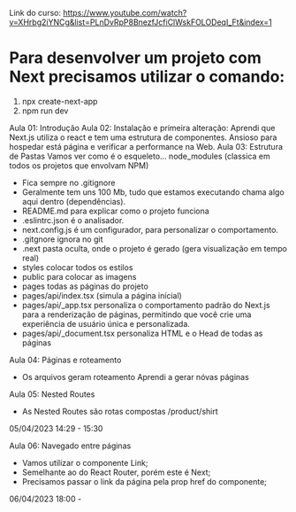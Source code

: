 Link do curso:
https://www.youtube.com/watch?v=XHrbg2iYNCg&list=PLnDvRpP8BnezfJcfiClWskFOLODeqI_Ft&index=1

# Para desenvolver um projeto com Next precisamos utilizar o comando:
1. npx create-next-app <nome>
2. npm run dev

Aula 01: Introdução
Aula 02: Instalação e primeira alteração:
Aprendi que Next.js utiliza o react e tem uma estrutura de componentes.
Ansioso para hospedar está página e verificar a performance na Web.
Aula 03: Estrutura de Pastas
Vamos ver como é o esqueleto...
node_modules (classica em todos os projetos que envolvam NPM)

- Fica sempre no .gitignore
- Geralmente tem uns 100 Mb, tudo que estamos executando chama algo aqui dentro (dependências).
- README.md para explicar como o projeto funciona
- .eslintrc.json é o analisador.
- next.config.js é um configurador, para personalizar o comportamento.
- .gitgnore ignora no git
- .next pasta oculta, onde o projeto é gerado (gera visualização em tempo real)
- styles colocar todos os estilos
- public para colocar as imagens
- pages todas as páginas do projeto
- pages/api/index.tsx (simula a página inícial)
- pages/api/_app.tsx personaliza o comportamento padrão do Next.js para a renderização de páginas, permitindo que você crie uma experiência de usuário única e personalizada.
- pages/api/_document.tsx personaliza HTML e o Head de todas as páginas

Aula 04: Páginas e roteamento

- Os arquivos geram roteamento
Aprendi a gerar nóvas páginas

Aula 05: Nested Routes

- As Nested Routes são rotas compostas /product/shirt

05/04/2023
14:29 - 15:30

Aula 06: Navegado entre páginas

- Vamos utilizar o componente Link;
- Semelhante ao do React Router, porém este é Next;
- Precisamos passar o link da página pela prop href do componente;




06/04/2023
18:00 -
